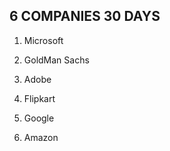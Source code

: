 ## 6 COMPANIES 30 DAYS


1. Microsoft

2. GoldMan Sachs

3. Adobe

4. Flipkart

5. Google

6. Amazon




